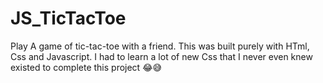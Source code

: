 # JS_TicTacToe

Play A game of tic-tac-toe with a friend. This was built purely with HTml, Css and Javascript. I had to learn a lot of new Css that I never even knew existed to complete this project 😂😅
